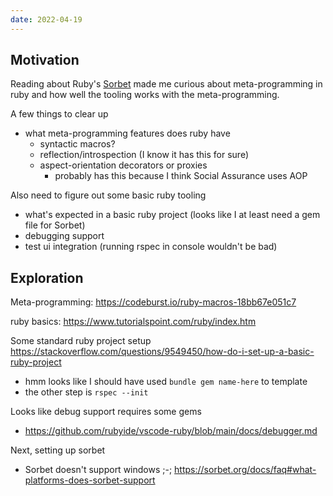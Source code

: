 ```yaml
---
date: 2022-04-19
---
```


## Motivation

Reading about Ruby's [Sorbet](https://stripe.com/blog/sorbet-stripes-type-checker-for-ruby) made me curious about meta-programming in ruby and how well the tooling works with the meta-programming.

A few things to clear up
- what meta-programming features does ruby have
  - syntactic macros?
  - reflection/introspection (I know it has this for sure)
  - aspect-orientation decorators or proxies
    - probably has this because I think Social Assurance uses AOP

Also need to figure out some basic ruby tooling
- what's expected in a basic ruby project (looks like I at least need a gem file for Sorbet)
- debugging support
- test ui integration (running rspec in console wouldn't be bad)


## Exploration
Meta-programming: https://codeburst.io/ruby-macros-18bb67e051c7

ruby basics: https://www.tutorialspoint.com/ruby/index.htm

Some standard ruby project setup https://stackoverflow.com/questions/9549450/how-do-i-set-up-a-basic-ruby-project
- hmm looks like I should have used `bundle gem name-here` to template
- the other step is `rspec --init`

Looks like debug support requires some gems
- https://github.com/rubyide/vscode-ruby/blob/main/docs/debugger.md

Next, setting up sorbet
- Sorbet doesn't support windows ;-; https://sorbet.org/docs/faq#what-platforms-does-sorbet-support 